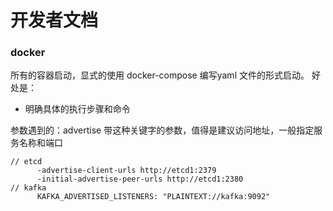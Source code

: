 # 开发者文档

### docker

所有的容器启动，显式的使用 docker-compose 编写yaml 文件的形式启动。
好处是：
- 明确具体的执行步骤和命令

参数遇到的：advertise 带这种关键字的参数，值得是建议访问地址，一般指定服务名称和端口

```text
// etcd
      -advertise-client-urls http://etcd1:2379
      -initial-advertise-peer-urls http://etcd1:2380
// kafka
      KAFKA_ADVERTISED_LISTENERS: "PLAINTEXT://kafka:9092"


```